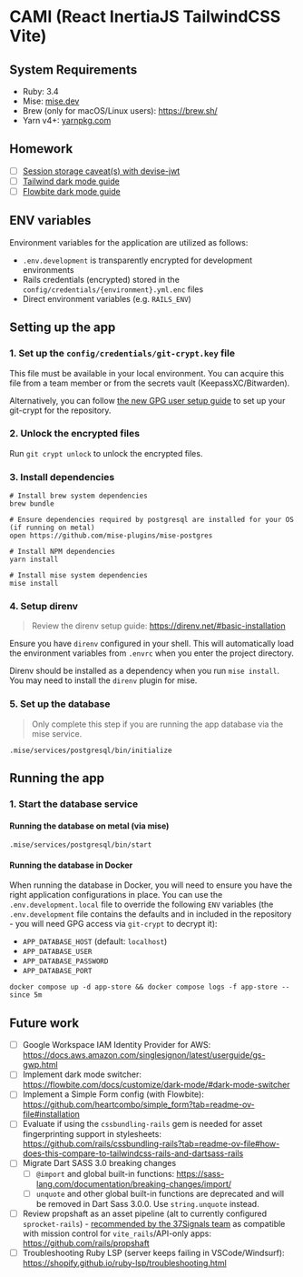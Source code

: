 # CAMI (**R**eact **I**nertiaJS **T**ailwindCSS **V**ite)

## System Requirements

- Ruby: 3.4
- Mise: [mise.dev](https://mise.jdx.dev/)
- Brew (only for macOS/Linux users): <https://brew.sh/>
- Yarn v4+: [yarnpkg.com](https://yarnpkg.com/)

## Homework

- [ ] [Session storage caveat(s) with devise-jwt](https://github.com/waiting-for-dev/devise-jwt?tab=readme-ov-file#session-storage-caveat)
- [ ] [Tailwind dark mode guide](https://v3.tailwindcss.com/docs/dark-mode)
- [ ] [Flowbite dark mode guide](https://flowbite.com/docs/customize/dark-mode/)

## ENV variables

Environment variables for the application are utilized as follows:

- `.env.development` is transparently encrypted for development environments
- Rails credentials (encrypted) stored in the `config/credentials/{environment}.yml.enc` files
- Direct environment variables (e.g. `RAILS_ENV`)

## Setting up the app

### 1. Set up the `config/credentials/git-crypt.key` file

This file must be available in your local environment. You can acquire this file from a team member or from the secrets vault (KeepassXC/Bitwarden).

Alternatively, you can follow [the new GPG user setup guide](./docs/NEW_GPG_USER.md) to set up your git-crypt for the repository.

### 2. Unlock the encrypted files

Run `git crypt unlock` to unlock the encrypted files.

### 3. Install dependencies

```shell
# Install brew system dependencies
brew bundle

# Ensure dependencies required by postgresql are installed for your OS (if running on metal)
open https://github.com/mise-plugins/mise-postgres

# Install NPM dependencies
yarn install

# Install mise system dependencies
mise install
```

### 4. Setup direnv

> Review the direnv setup guide: <https://direnv.net/#basic-installation>

Ensure you have `direnv` configured in your shell. This will automatically load the environment variables from `.envrc` when you enter the project directory.

Direnv should be installed as a dependency when you run `mise install`. You may need to install the `direnv` plugin for mise.

### 5. Set up the database

> Only complete this step if you are running the app database via the mise service.

```shell
.mise/services/postgresql/bin/initialize
```

## Running the app

### 1. Start the database service

#### Running the database on metal (via mise)

```shell
.mise/services/postgresql/bin/start
```

#### Running the database in Docker

When running the database in Docker, you will need to ensure you have the right application configurations in place. You can use the `.env.development.local` file to override the following `ENV` variables (the `.env.development` file contains the defaults and in included in the repository - you will need GPG access via `git-crypt` to decrypt it):

- `APP_DATABASE_HOST` (default: `localhost`)
- `APP_DATABASE_USER`
- `APP_DATABASE_PASSWORD`
- `APP_DATABASE_PORT`

```shell
docker compose up -d app-store && docker compose logs -f app-store --since 5m
```

## Future work

- [ ] Google Workspace IAM Identity Provider for AWS: <https://docs.aws.amazon.com/singlesignon/latest/userguide/gs-gwp.html>
- [ ] Implement dark mode switcher: <https://flowbite.com/docs/customize/dark-mode/#dark-mode-switcher>
- [ ] Implement a Simple Form config (with Flowbite): <https://github.com/heartcombo/simple_form?tab=readme-ov-file#installation>
- [ ] Evaluate if using the `cssbundling-rails` gem is needed for asset fingerprinting support in stylesheets: <https://github.com/rails/cssbundling-rails?tab=readme-ov-file#how-does-this-compare-to-tailwindcss-rails-and-dartsass-rails>
- [ ] Migrate Dart SASS 3.0 breaking changes
  - [ ] `@import` and global built-in functions: <https://sass-lang.com/documentation/breaking-changes/import/>
  - [ ] `unquote` and other global built-in functions are deprecated and will be removed in Dart Sass 3.0.0.
    Use `string.unquote` instead.
- [ ] Review propshaft as an asset pipeline (alt to currently configured `sprocket-rails`) - [recommended by the 37Signals team](https://github.com/rails/mission_control-jobs?tab=readme-ov-file#api-only-apps-or-apps-using-vite_rails-and-other-asset-pipelines-outside-rails) as compatible with mission control for `vite_rails`/API-only apps: <https://github.com/rails/propshaft>
- [ ] Troubleshooting Ruby LSP (server keeps failing in VSCode/Windsurf): <https://shopify.github.io/ruby-lsp/troubleshooting.html>
